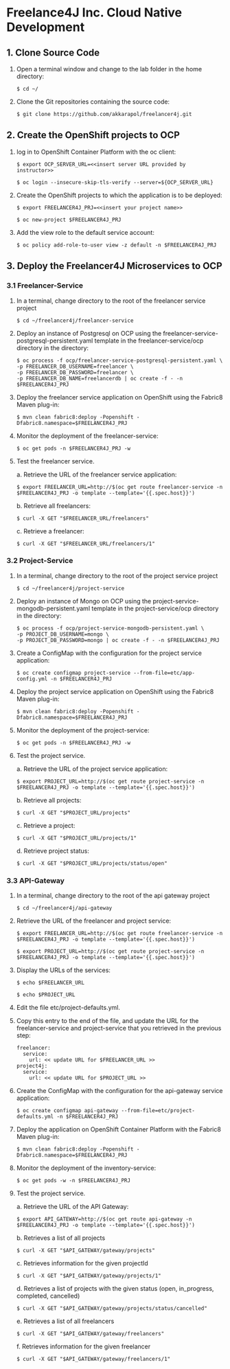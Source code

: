 # Freelance4J Inc. Cloud Native Development

## 1. Clone Source Code

   1. Open a terminal window and change to the lab folder in the home directory:  

      ```
      $ cd ~/ 
      ```

   2. Clone the Git repositories containing the source code: 

      ```
      $ git clone https://github.com/akkarapol/freelancer4j.git
      ```

## 2. Create the OpenShift projects to OCP

   1. log in to OpenShift Container Platform with the oc client:
      
      ```
      $ export OCP_SERVER_URL=<<insert server URL provided by instructor>>

      $ oc login --insecure-skip-tls-verify --server=${OCP_SERVER_URL}
      ```
      
   2. Create the OpenShift projects to which the application is to be deployed:
  
      ```
      $ export FREELANCER4J_PRJ=<<insert your project name>>

      $ oc new-project $FREELANCER4J_PRJ
      ```
   3. Add the view role to the default service account:
   
      ```
      $ oc policy add-role-to-user view -z default -n $FREELANCER4J_PRJ
      ```
      
 ## 3. Deploy the Freelancer4J Microservices to OCP
 
  ### 3.1 Freelancer-Service
          
  1. In a terminal, change directory to the root of the freelancer service project   
         
     ```          
     $ cd ~/freelancer4j/freelancer-service          
     ```
          
  2. Deploy an instance of Postgresql on OCP using the freelancer-service-postgresql-persistent.yaml template in the freelancer-service/ocp directory in the directory:
         
     ``` 
     $ oc process -f ocp/freelancer-service-postgresql-persistent.yaml \
     -p FREELANCER_DB_USERNAME=freelancer \
     -p FREELANCER_DB_PASSWORD=freelancer \
     -p FREELANCER_DB_NAME=freelancerdb | oc create -f - -n $FREELANCER4J_PRJ
     ```

  3. Deploy the freelancer service application on OpenShift using the Fabric8 Maven plug-in:
  
     ```
     $ mvn clean fabric8:deploy -Popenshift -Dfabric8.namespace=$FREELANCER4J_PRJ
      ```
  4. Monitor the deployment of the freelancer-service:
     
     ```
     $ oc get pods -n $FREELANCER4J_PRJ -w
     ```
  6. Test the freelancer service.
  
     a. Retrieve the URL of the freelancer service application:
     
     ```
     $ export FREELANCER_URL=http://$(oc get route freelancer-service -n $FREELANCER4J_PRJ -o template --template='{{.spec.host}}')
     ```
     
     b. Retrieve all freelancers:
     
     ```
     $ curl -X GET "$FREELANCER_URL/freelancers"
     ```
     
     c. Retrieve a freelancer:
     
     ```
     $ curl -X GET "$FREELANCER_URL/freelancers/1"
     ```
     
  ### 3.2 Project-Service
          
  1. In a terminal, change directory to the root of the project service project   
         
     ```          
     $ cd ~/freelancer4j/project-service          
     ```
          
  2. Deploy an instance of Mongo on OCP using the project-service-mongodb-persistent.yaml template in the project-service/ocp directory in the directory:
         
     ``` 
     $ oc process -f ocp/project-service-mongodb-persistent.yaml \
     -p PROJECT_DB_USERNAME=mongo \
     -p PROJECT_DB_PASSWORD=mongo | oc create -f - -n $FREELANCER4J_PRJ
     ```
     
  3. Create a ConfigMap with the configuration for the project service application: 
  
     ```
     $ oc create configmap project-service --from-file=etc/app-config.yml -n $FREELANCER4J_PRJ
     ```
  
  4. Deploy the project service application on OpenShift using the Fabric8 Maven plug-in:
  
     ```
     $ mvn clean fabric8:deploy -Popenshift -Dfabric8.namespace=$FREELANCER4J_PRJ
     ```
  5. Monitor the deployment of the project-service:
     
     ```
     $ oc get pods -n $FREELANCER4J_PRJ -w
     ```
  6. Test the project service.
  
     a. Retrieve the URL of the project service application:
     
     ```
     $ export PROJECT_URL=http://$(oc get route project-service -n $FREELANCER4J_PRJ -o template --template='{{.spec.host}}')
     ```
     
     b. Retrieve all projects:
     
     ```
     $ curl -X GET "$PROJECT_URL/projects"
     ```
     
     c. Retrieve a project:
     
     ```
     $ curl -X GET "$PROJECT_URL/projects/1"
     ```
     
     d. Retrieve project status:
     
     ```
     $ curl -X GET "$PROJECT_URL/projects/status/open"
     ```
     
     
  ### 3.3 API-Gateway
          
  1. In a terminal, change directory to the root of the api gateway project   
         
     ```          
     $ cd ~/freelancer4j/api-gateway          
     ```       
  
  2. Retrieve the URL of the freelancer and project service:
     
     ```          
     $ export FREELANCER_URL=http://$(oc get route freelancer-service -n $FREELANCER4J_PRJ -o template --template='{{.spec.host}}')
     
     $ export PROJECT_URL=http://$(oc get route project-service -n $FREELANCER4J_PRJ -o template --template='{{.spec.host}}') 
     ```
  
  2. Display the URLs of the services:
     
     ```   
     $ echo $FREELANCER_URL
     
     $ echo $PROJECT_URL
     ```   
 
  3. Edit the file etc/project-defaults.yml.

  4. Copy this entry to the end of the file, and update the URL for the freelancer-service and project-service that you retrieved in the previous step:
     
     ```   
     freelancer:
       service:
         url: << update URL for $FREELANCER_URL >>
     project4j:
       service:
         url: << update URL for $PROJECT_URL >>
     ```   
  
  4. Create the ConfigMap with the configuration for the api-gateway service application: 
  
     ```
     $ oc create configmap api-gateway --from-file=etc/project-defaults.yml -n $FREELANCER4J_PRJ
     ```
  
  5. Deploy the application on OpenShift Container Platform with the Fabric8 Maven plug-in:
  
     ```
     $ mvn clean fabric8:deploy -Popenshift -Dfabric8.namespace=$FREELANCER4J_PRJ
     ```  
  
  6. Monitor the deployment of the inventory-service:    
  
     ```
     $ oc get pods -w -n $FREELANCER4J_PRJ
     ``` 
  7. Test the project service.
  
     a. Retrieve the URL of the API Gateway:
     
     ```
     $ export API_GATEWAY=http://$(oc get route api-gateway -n $FREELANCER4J_PRJ -o template --template='{{.spec.host}}')
     ```  

     b. Retrieves a list of all projects
     
     ```
     $ curl -X GET "$API_GATEWAY/gateway/projects"
     ```
     
     c. Retrieves information for the given projectId
     
     ```
     $ curl -X GET "$API_GATEWAY/gateway/projects/1"
     ```
     
     d. Retrieves a list of projects with the given status (open, in_progress, completed, cancelled)
     
     ```
     $ curl -X GET "$API_GATEWAY/gateway/projects/status/cancelled"
     ```
     
     e. Retrieves a list of all freelancers
     
     ```
     $ curl -X GET "$API_GATEWAY/gateway/freelancers"
     ```
     
     f. Retrieves information for the given freelancer
     
     ```
     $ curl -X GET "$API_GATEWAY/gateway/freelancers/1"
     ```
     
